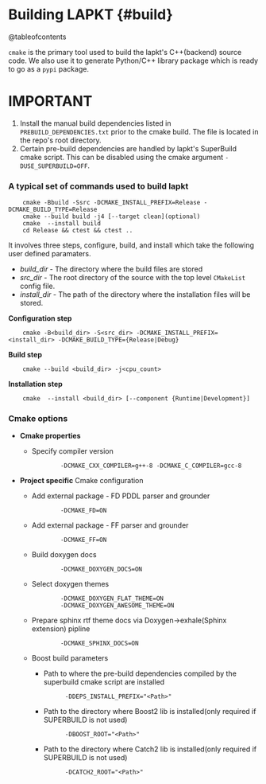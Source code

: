 Building LAPKT {#build}
===============

@tableofcontents

`cmake` is the primary tool used to build the lapkt's C++(backend) source code. We also use it to generate Python/C++ library package which is ready to go as a `pypi` package. 

# IMPORTANT

1. Install the manual build dependencies listed in `PREBUILD_DEPENDENCIES.txt` prior to the cmake build. The file is located in the repo's root directory.
2. Certain pre-build dependencies are handled by lapkt's SuperBuild cmake script. This can be disabled using the cmake argument `-DUSE_SUPERBUILD=OFF`.

### A typical set of commands used to build lapkt

        cmake -Bbuild -Ssrc -DCMAKE_INSTALL_PREFIX=Release -DCMAKE_BUILD_TYPE=Release
        cmake --build build -j4 [--target clean](optional)
        cmake  --install build
        cd Release && ctest && ctest ..

It involves three steps, configure, build, and install which take the following user defined paramaters. 

- *build_dir* - The directory where the build files are stored
- *src_dir* - The root directory of the source with the top level `CMakeList` config file.
- *install_dir* - The path of the directory where the installation files will be stored.

**Configuration step**
  
        cmake -B<build_dir> -S<src_dir> -DCMAKE_INSTALL_PREFIX=<install_dir> -DCMAKE_BUILD_TYPE={Release|Debug}

**Build step**

        cmake --build <build_dir> -j<cpu_count>
        
**Installation step**

        cmake  --install <build_dir> [--component {Runtime|Development}]


### Cmake options 

- **Cmake properties**
  - Specify compiler version

                -DCMAKE_CXX_COMPILER=g++-8 -DCMAKE_C_COMPILER=gcc-8

- **Project specific** Cmake configuration

  - Add external package - FD PDDL parser and grounder

                -DCMAKE_FD=ON

  - Add external package - FF parser and grounder
        
                -DCMAKE_FF=ON

  - Build doxygen docs

                -DCMAKE_DOXYGEN_DOCS=ON

  - Select doxygen themes

                -DCMAKE_DOXYGEN_FLAT_THEME=ON
                -DCMAKE_DOXYGEN_AWESOME_THEME=ON
                
  - Prepare sphinx rtf theme docs via Doxygen->exhale(Sphinx extension) pipline
                
                -DCMAKE_SPHINX_DOCS=ON

  - Boost build parameters
    - Path to where the pre-build dependencies compiled by the superbuild cmake script are installed

                -DDEPS_INSTALL_PREFIX="<Path>"

    - Path to the directory where Boost2 lib is installed(only required if SUPERBUILD is not used)

                -DBOOST_ROOT="<Path>"

    - Path to the directory where Catch2 lib is installed(only required if SUPERBUILD is not used)

                -DCATCH2_ROOT="<Path>"


